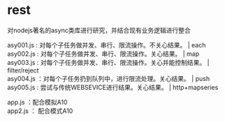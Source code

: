 rest
====

对nodejs著名的async类库进行研究，并结合现有业务逻辑进行整合

asy001.js : 对每个子任务做并发、串行、限流操作。不关心结果。        | each<br />
asy002.js : 对每个子任务做并发、串行、限流操作。关心结果。          | map<br />
asy003.js : 对每个子任务做并发、串行、限流操作。关心并能控制结果。   | filter/reject<br />
asy004.js ：对每个子任务扔到队列中，进行限流处理。关心结果。        | push<br />
asy005.js : 尝试与传统WEBSEVICE进行结果。关心结果。                | http+mapseries<br />


app.js ：配合模拟A10<br />
app2.js ： 配合模式A10<br />